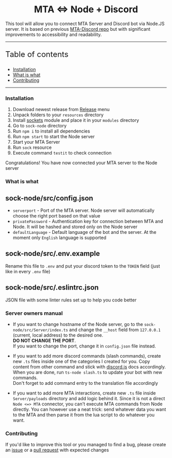 <h1 align='center'>MTA <=> Node + Discord</h1>

This tool will allow you to connect MTA Server and Discord bot via Node.JS server.
It is based on previous <a href='https://github.com/botder/mtasa-discord-bot'>MTA-Discord repo</a> but with significant improvements to accessibility and readability.
<hr/>

<p style='font-size: x-large'>Table of contents</p>
<ul>
    <li><a href='#installation'>Installation</a></li>
    <li><a href='#what-is-what'>What is what</a></li>
    <li><a href='#contributing'>Contributing</a></li>
</ul>
<hr/>

### Installation
1. Download newest release from [Release](https://github.com/TracerDS/MTA-NodeDiscord/Releases) menu
2. Unpack folders to your `resources` directory
3. Install [sockets](https://wiki.mtasa.com/Modules/Sockets) module and place it in your `modules` directory
4. Go to `sock-node` directory
5. Run `npm i` to install all dependencies
6. Run `npm start` to start the Node server
7. Start your MTA Server
8. Run `sock` resource
9. Execute command `testit` to check connection

Congratulations! You have now connected your MTA server to the Node server


### What is what
## sock-node/src/config.json
- `serverport` - Port of the MTA server. Node server will automatically choose the right port based on that value
- `privatePassword` - Authentication key for connection between MTA and Node. It will be hashed and stored only on the Node server
- `defaultLanguage` - Default language of the bot and the server. At the moment only `English` language is supported

## sock-node/src/.env.example
Rename this file to `.env` and put your discord token to the `TOKEN` field (just like in every `.env` file)

## sock-node/src/.eslintrc.json
JSON file with some linter rules set up to help you code better


### Server owners manual
- If you want to change hostname of the Node server, go to the `sock-node/src/Server/index.ts` and change the `__host` field from `127.0.0.1` (current, local address) to the desired one.<br/>
**DO NOT CHANGE THE PORT**.<br/>
If you want to change the port, change it in `config.json` file instead.

- If you want to add more discord commands (slash commands), create new `.ts` files inside one of the categories I created for you. Copy content from other command and stick with [discord.js](https://discord.js.org) docs accordingly. When you are done, run `ts-node slash.ts` to update your bot with new commands.<br/>
Don't forget to add command entry to the translation file accordingly

- If you want to add more MTA interactions, create new `.ts` file inside `Server/payloads` directory and add logic behind it. Since it is not a direct `Node <=> MTA` connector, you can't execute MTA commands from Node directly.
You can however use a neat trick: send whatever data you want to the MTA and then parse it from the lua script to do whatever you want.


### Contributing
If you'd like to improve this tool or you managed to find a bug, please create an [issue](https://github.com/TracerDS/MTA-NodeDiscord/issues) or a [pull request](https://github.com/TracerDS/MTA-NodeDiscord/pulls) with expected changes